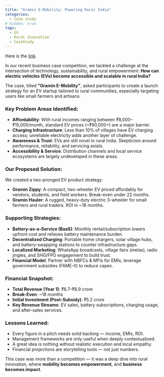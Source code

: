 ```yaml
---
title: "Gramin E-Mobility: Powering Rural India"
categories:
  - Case study 
# hidden: true
tags:
  - EV
  - Rural Innovation
  - CaseStudy
---
```


Here is the [link](/assets/pdf/AdityaSingh_MAD.pdf).

In our recent business case competition, we tackled a challenge at the intersection of technology, sustainability, and rural empowerment: **How can electric vehicles (EVs) become accessible and scalable in rural India?**

The case, titled **"Gramin E-Mobility"**, asked participants to create a launch strategy for an EV startup tailored to rural communities, especially targeting users like small farmers and artisans.

### Key Problem Areas Identified:

- **Affordability**: With rural incomes ranging between ₹8,000–₹15,000/month, standard EV prices (~₹90,000+) are a major barrier.
- **Charging Infrastructure**: Less than 10% of villages have EV charging access; unreliable electricity adds another layer of challenge.
- **Awareness & Trust**: EVs are still novel in rural India. Skepticism around performance, reliability, and servicing exists.
- **Accessibility & Service**: Distribution channels and local service ecosystems are largely undeveloped in these areas.

### Our Proposed Solution:

We created a two-pronged EV product strategy:

- **Gramin Zippy**: A compact, two-wheeler EV priced affordably for vendors, students, and field workers. Break-even under 22 months.
- **Gramin Hauler**: A rugged, heavy-duty electric 3-wheeler for small farmers and rural traders. ROI in ~18 months.

### Supporting Strategies:

- **Battery-as-a-Service (BaaS)**: Monthly rental/subscription lowers upfront cost and relieves battery maintenance burden.
- **Decentralized Charging**: Portable home chargers, solar village hubs, and battery-swapping stations to counter infrastructure gaps.
- **Localized Marketing**: WhatsApp broadcasts, village fairs (melas), radio jingles, and SHG/FPO engagement to build trust.
- **Financial Model**: Partner with NBFCs & MFIs for EMIs, leverage government subsidies (FAME-II) to reduce capex.

### Financial Snapshot:

- **Total Revenue (Year 1)**: ₹8.7–₹8.9 crore
- **Break-Even**: ~18 months
- **Initial Investment (Post-Subsidy)**: ₹5.2 crore
- **Key Revenue Streams**: EV sales, battery subscriptions, charging usage, and after-sales services.

### Lessons Learned:

- Every figure in a pitch needs solid backing — income, EMIs, ROI.
- Management frameworks are only useful when deeply contextualized.
- A great idea is nothing without realistic execution and local empathy.
- Financial projections are storytelling tools — not just numbers.

This case was more than a competition — it was a deep dive into rural innovation, where **mobility becomes empowerment**, and **business becomes impact**.
